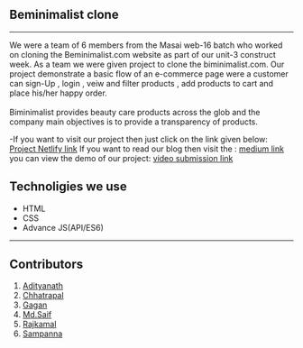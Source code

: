 ## Beminimalist clone
<hr>
We were a team of 6 members from the Masai web-16 batch who worked on cloning the Beminimalist.com website as part of our unit-3 construct week. As a team we were given project to clone the biminimalist.com. Our project demonstrate a basic flow of an e-commerce page were a customer can sign-Up , login , veiw and filter products , add products to cart and place his/her happy order. 
<br><br>
Biminimalist  provides beauty care products across the glob and the company main objectives is to provide a transparency of products.

-If you want to visit our project then just click on the link given below:
[Project Netlify link](https://heartfelt-rabanadas-eb6e54.netlify.app)
If you want to read our blog then visit the :
[medium link](https://link.medium.com/pmtnRxX8Tob)
you can view the demo of our project:
[video submission link](https://drive.google.com/file/d/1H4T3LSI2wkLnmjz0OOlquxhPRLpPMFSc/view?usp=sharing)


## Technoligies we use 
<!--  -->
- HTML
- CSS
- Advance JS(API/ES6)

---
## Contributors
1. [Adityanath](https://github.com/Adithyanathkv)
2. [Chhatrapal](https://github.com/Chhattoo25)
3. [Gagan](https://github.com/gaganrajput7)
4. [Md.Saif](https://github.com/Saif-herry)
5. [Rajkamal](https://github.com/kamalvinjamoori/beminimalist-clone)
6. [Sampanna](https://github.com/Sam01-dev)
